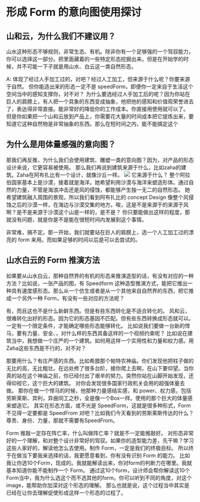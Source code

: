 # 形成 Form 的意向图使用探讨

## 山和云，为什么我们不建议用？

山水这种形态不够规则，非常生态、有机。除非你有一个足够强的一个驾驭能力，你可以选择这一部分。把里面藏着的一些特定形态挖掘出来。但是在开始学的时候，并不可能一下子就是用山水、白云这一类自然形态。

A:
体现了经过人手加工过的，对吧？经过人工加工，但来源于什么呢？你要来源于自然。
但你能造出来的形态一定不是 speedForm，即便你一定来自于生活这个空间当中的感知支撑你，对不对？
为什么要选经过人手加工后的呢？因为你站在巨人的肩膀上，有人把一个具象的东西变成抽象，他把他的感知和价值观荣誉进去了，表达得非常直接。能非常好的降低你的工作成本。你直接用使用就可以了。
但是你如果把一个山和云放到产品上，你需要花大量的时间成本把它提炼出来，要知道它这种自然物是非常抽象的东西。那么在短时间之内，能不能搞定这个

## 为什么是用体量感强的意向图？

那我们再反推，为什么我们会使用建筑、雕塑一类的意向图？因为，对产品的形态设计来说，它更容易被使用。
那么我们再说到建筑来源于什么，比如zaha的建筑。Zaha在阿布扎比有一个设计，就像沙丘一样。
![](http://ox55f9bg6.bkt.clouddn.com/2017-10-03-191720.jpg)
它来源于什么？
整个阿拉伯国家基本上是沙漠，接着就是海洋。她希望利用沙漠与海洋来塑造形体。通过自然的力量，不管是海浪冲击还是风的侵蚀，都能够产生独一无二的自然形态。
她希望建筑融入周围的景观，所以我们看到阿布扎比的 concept Design 像整个风侵蚀之后的沙漠一样，在海边与沙漠交集的地方。唉，这是不是来源于的来源于风啊？是不是来源于沙漠这个山是一样的，是不是？
你只要能做出这样的程度，那就没有问题，就是你是不是能在很短时间内发展到这个事情。

非常难，搞不定。那一开始，我们就要站在巨人的肩膀上，选一个人工加工过的漂亮的 form 来用。而如果足够的时间以后是可以去尝试的。

## 山水白云的 Form 推演方法

如果要从山水白云，那种自然界的有机的形态来推演造型的话，有没有对应的一种方法？比如说，一张产品的图，有 Speedform 这种造型推演方式，能把它推出一种具有速度感形态。那么从一个仿生或者是从一个其他来自自然界的东西，把它推成一个另外一种 Form，有没有一些对应的方法呢？

有，而且这也不是什么新鲜东西。但是有些东西转化是不适合转化的。
风和云，很难转化出好的形态。因为它的形态基因不匹配。但有些东西转换成形态就可以。一定有一个限定条件，才能确定哪些形态能够转化。
比如说我们要做一台新的悍马，要有力量、安全、，对什么样的东西具备这样的一个视频约束呢？
比如说在建筑当中，我想做一个庄严的一个建筑。如何用这样一个实用性和力量和权力感。用 Zaha这些东西是不行的，对不对？

那要用什么？有庄严感的东西。比如希腊那个帕特农神庙。你们发现他把柱子做的无比的高，无比粗壮。在远处修了很多台阶，接你爬上去啊，在山下要仰望。当你真的站在这个神庙之前，你已经付出了艰辛的努力。突然你站在山脚开始发现，还得仰视它，这个巨大的建筑。
对你会发现很多国家行政机关会用的超强体量去做。
那你在做一个悍马的时候，他那种力量感结实感，和 power、权力感，包括劳斯莱斯、宾利，异曲同工之秒，全是像一个Box一样。使用的那个巨大的体量感来塑造它。
其实在形态方面，或不光是 SpeedForm，这就是很多种形式，Form不见得一定要都是 SpeedFrom 对吧？比如我们今天看到的劳斯莱斯传达的什么？尊贵、身份、力量，那就不需要有SpeedFrom。

Form 推敲一定存在阵亡率，什么叫做阵亡率？就是不一定能推敲好。
对形态非常好的一个理解，和对整个设计非常好的驾驭。如果你的造型能力差，先干嘛？学习这些人家好的，解读他怎么去使用。制作 Form，一定是我们的终极目标。
所以终于在做当下要我来选择的话，我更愿意看到，你有没有识别 Form 的能力。
比如我让你选10个Form，现成的。我就能解读出来，你对form的判断力在哪里。我就基本知道你能不能制作一个 Form。
通过这10个form，设计师会帮你解读这10个 Form当中，我为什么选这个而不选其他的form。你可以听到不同的角度，对这个image，能帮助你加深对这个形态的理解。
那么也就是说，这个过程当中其实是已经在让你去理解促使形成这样一个形态的过程了。

